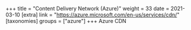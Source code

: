 +++
title = "Content Delivery Network (Azure)"
weight = 33
date = 2021-03-10
[extra]
link = "https://azure.microsoft.com/en-us/services/cdn/"
[taxonomies]
groups = ["azure"]
+++
Azure CDN

